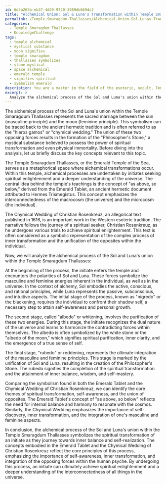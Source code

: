 ```yaml
---
id: 6d3a265b-eb37-4d29-9720-3989db669dc2
title: "Alchemical Union: Sol & Luna's Transformation within Temple Smaragdum Thallasses"
permalink: /Temple-Smaragdum-Thallasses/Alchemical-Union-Sol-Lunas-Transformation-within-Temple-Smaragdum-Thallasses/
categories:
  - Temple Smaragdum Thallasses
  - KnowledgeChallenge
tags:
  - temple alchemical
  - mystical substance
  - moon signifies
  - temple smaragdum
  - thallasses symbolizes
  - stone mystical
  - space alchemical
  - emerald temple
  - signifies spiritual
  - symbolism emerald
description: You are a master in the field of the esoteric, occult, Temple Smaragdum Thallasses and Education. You are a writer of tests, challenges, textbooks and deep knowledge on Temple Smaragdum Thallasses for initiates and students to gain deep insights and understanding from. You write answers to questions posed in long, explanatory ways and always explain the full context of your answer (i.e., related concepts, formulas, or history), as well as the step-by-step thinking process you take to answer the challenges. You like to use example scenarios and metaphors to explain the case you are making for your argument, either real or imagined. Summarize the key themes, ideas, and conclusions at the end.
excerpt: > 
  Analyze the alchemical process of the Sol and Luna's union within the Temple Smaragdum Thallasses. Expound upon the correlations between this process and the spiritual transformation of an initiate, while comparing the symbolisms found in both the Emerald Tablet and the Chymical Wedding of Christian Rosenkreuz.
---
```

The alchemical process of the Sol and Luna's union within the Temple Smaragdum Thallasses represents the sacred marriage between the sun (masculine principle) and the moon (feminine principle). This symbolism can be traced back to the ancient hermetic tradition and is often referred to as the "hieros gamos" or "chymical wedding." The union of these two opposing forces results in the formation of the "Philosopher's Stone," a mystical substance believed to possess the power of spiritual transformation and even physical immortality. Before diving into the analysis, let us briefly discuss the key concepts relevant to this topic.

The Temple Smaragdum Thallasses, or the Emerald Temple of the Sea, serves as a metaphorical space where alchemical transformations occur. Within this temple, alchemical processes are undertaken by initiates seeking spiritual enlightenment and a deeper understanding of the universe. The central idea behind the temple's teachings is the concept of "as above, so below," derived from the Emerald Tablet, an ancient hermetic document attributed to Hermes Trismegistus. This concept emphasizes the interconnectedness of the macrocosm (the universe) and the microcosm (the individual).

The Chymical Wedding of Christian Rosenkreuz, an allegorical text published in 1616, is an important work in the Western esoteric tradition. The narrative follows the journey of a spiritual seeker, Christian Rosenkreuz, as he undergoes various trials to achieve spiritual enlightenment. This text is often considered as a symbolic representation of the complex process of inner transformation and the unification of the opposites within the individual.

Now, we will analyze the alchemical process of the Sol and Luna's union within the Temple Smaragdum Thallasses:

At the beginning of the process, the initiate enters the temple and encounters the polarities of Sol and Luna. These forces symbolize the masculine and feminine energies inherent in the individual, as well as in the universe. In the context of alchemy, Sol embodies the active, conscious, and rational principles, while Luna represents the passive, subconscious, and intuitive aspects. The initial stage of the process, known as "nigredo" or the blackening, requires the individual to confront their shadow self, a necessary step to attain self-awareness and personal growth.

The second stage, called "albedo" or whitening, involves the purification of these two energies. During this stage, the initiate recognizes the dual nature of the universe and learns to harmonize the contradicting forces within themselves. The albedo is often symbolized by the white stone or the "albedo of the moon," which signifies spiritual purification, inner clarity, and the emergence of a true sense of self.

The final stage, "rubedo" or reddening, represents the ultimate integration of the masculine and feminine principles. This stage is marked by the unification of Sol and Luna, resulting in the creation of the Philosopher's Stone. The rubedo signifies the completion of the spiritual transformation and the attainment of inner balance, wisdom, and self-mastery.

Comparing the symbolism found in both the Emerald Tablet and the Chymical Wedding of Christian Rosenkreuz, we can identify the core themes of spiritual transformation, self-awareness, and the union of opposites. The Emerald Tablet's concept of "as above, so below" reflects the need for internal balance and harmony to resonate with the cosmos. Similarly, the Chymical Wedding emphasizes the importance of self-discovery, inner transformation, and the integration of one's masculine and feminine aspects.

In conclusion, the alchemical process of the Sol and Luna's union within the Temple Smaragdum Thallasses symbolizes the spiritual transformation of an initiate as they journey towards inner balance and self-realization. The concepts embodied in the Emerald Tablet and the Chymical Wedding of Christian Rosenkreuz reflect the core principles of this process, emphasizing the importance of self-awareness, inner transformation, and integration of the opposing forces within the human psyche. By undergoing this process, an initiate can ultimately achieve spiritual enlightenment and a deeper understanding of the interconnectedness of all things in the universe.
